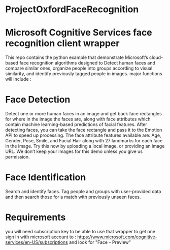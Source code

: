 # ProjectOxfordFaceRecognition
Microsoft Cognitive Services face recognition client wrapper
===================================================
This repo contains the python example that demonstrate Microsoft’s cloud-based face recognition algorithms designed to Detect human faces and compare similar ones, organize people into groups according to visual similarity, and identify previously tagged people in images. major functions will include :

Face Detection    
==============
Detect one or more human faces in an image and get back face rectangles for where in the image the faces are, along with face attributes which contain machine learning-based predictions of facial features.  After detecting faces, you can take the face rectangle and pass it to the Emotion API to speed up processing. The face attribute features available are: Age, Gender, Pose, Smile, and Facial Hair along with 27 landmarks for each face in the image.  Try this now by uploading a local image, or providing an image URL. We don’t keep your images for this demo unless you give us permission.        

Face Identification
===================
Search and identify faces. Tag people and groups with user-provided data and then search those for a match with previously unseen faces.

Requirements
============
you will need subscription key to be able to use that wrapper
to get one sign in with microsoft account to : https://www.microsoft.com/cognitive-services/en-US/subscriptions
and look for "Face - Preview"
